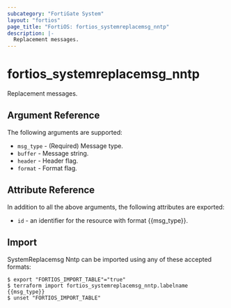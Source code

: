 ```yaml
---
subcategory: "FortiGate System"
layout: "fortios"
page_title: "FortiOS: fortios_systemreplacemsg_nntp"
description: |-
  Replacement messages.
---
```


# fortios_systemreplacemsg_nntp
Replacement messages.

## Argument Reference

The following arguments are supported:

* `msg_type` - (Required) Message type.
* `buffer` - Message string.
* `header` - Header flag.
* `format` - Format flag.


## Attribute Reference

In addition to all the above arguments, the following attributes are exported:
* `id` - an identifier for the resource with format {{msg_type}}.

## Import

SystemReplacemsg Nntp can be imported using any of these accepted formats:
```
$ export "FORTIOS_IMPORT_TABLE"="true"
$ terraform import fortios_systemreplacemsg_nntp.labelname {{msg_type}}
$ unset "FORTIOS_IMPORT_TABLE"
```
